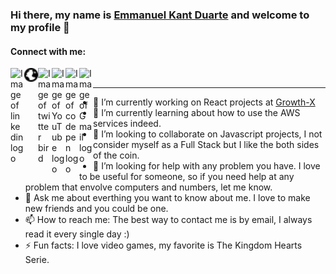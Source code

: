 ### Hi there, my name is [Emmanuel Kant Duarte][website] and welcome to my profile 👋

#### Connect with me:

[<img align="left" alt="Image of linkedin logo" width="22px" src="https://cdn.jsdelivr.net/npm/simple-icons@v3/icons/linkedin.svg" />][linkedin]
[<img align="left" alt="Image of Earth Planet" width="22px" src="https://raw.githubusercontent.com/iconic/open-iconic/master/svg/globe.svg" />][website]
[<img align="left" alt="Image of twitter bird" width="22px" src="https://cdn.jsdelivr.net/npm/simple-icons@v3/icons/twitter.svg" />][twitter]
[<img align="left" alt="Image of YouTube logo" width="22px" src="https://cdn.jsdelivr.net/npm/simple-icons@v3/icons/youtube.svg" />][youtube]
[<img align="left" alt="Image of codepen logo" width="22px" src="https://cdn.jsdelivr.net/npm/simple-icons@v3/icons/codepen.svg" />][codepen]
[<img align="left" alt="Image of Gmail logo" width="22px" src="https://cdn.jsdelivr.net/npm/simple-icons@v3/icons/gmail.svg" />][email]

<br />

---

- 🔭 I’m currently working on React projects at [Growth-X](https://growth-x.com/) 
- 🌱 I’m currently learning about how to use the AWS services indeed.
- 👯 I’m looking to collaborate on Javascript projects, I not consider myself as a Full Stack but I like the both sides of the coin.
- 🤔 I’m looking for help with any problem you have. I love to be useful for someone, so if you need help at any problem that envolve computers and numbers, let me know.
- 💬 Ask me about everthing you want to know about me. I love to make new friends and you could be one.
- 📫 How to reach me: The best way to contact me is by email, I always read it every single day :)
- ⚡ Fun facts: I love video games, my favorite is The Kingdom Hearts Serie. 


[website]: https://emmkant.com
[twitter]: https://twitter.com/emmanuelkantf
[youtube]: https://www.youtube.com/channel/UCKvqGl-t1u5DgH7BGshEq0w
[linkedin]: https://linkedin.com/in/emmanuel-kant-duarte
[email]: mailto:emmanuelkant.duarte@gmail.com
[codepen]: https://codepen.io/EmmanuelKant
